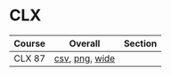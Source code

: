 # CLX

| Course | Overall | Section |
| ------ | ------- | ------- |
| CLX 87 | [csv](https://github.com/UCSD-Historical-Enrollment-Data/2023Fall/blob/main/overall/CLX%2087.csv), [png](https://raw.githubusercontent.com/UCSD-Historical-Enrollment-Data/2023Fall/main/plot_overall/CLX%2087.png), [wide](https://raw.githubusercontent.com/UCSD-Historical-Enrollment-Data/2023Fall/main/plot_overall_wide/CLX%2087.png) |  |
